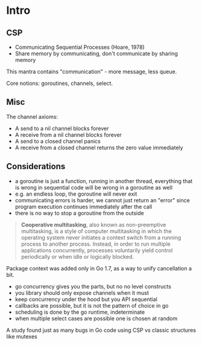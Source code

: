 # Intro

## CSP

* Communicating Sequential Processes (Hoare, 1978)
* Share memory by communicating, don't communicate by sharing memory

This mantra contains "communication" - more message, less queue.

Core notions: goroutines, channels, select.

## Misc

The channel axioms:

* A send to a nil channel blocks forever
* A receive from a nil channel blocks forever
* A send to a closed channel panics
* A receive from a closed channel returns the zero value immediately


## Considerations

* a goroutine is just a function, running in another thread, everything that is
  wrong in sequential code will be wrong in a goroutine as well
* e.g. an endless loop, the goroutine will never exit
* communicating errors is harder, we cannot just return an "error" since
  program execution continues immediately after the call
* there is no way to stop a goroutine from the outside

> **Cooperative multitasking**, also known as non-preemptive multitasking, is a
> style of computer multitasking in which the operating system never initiates
> a context switch from a running process to another process. Instead, in order
> to run multiple applications concurrently, processes voluntarily yield
> control periodically or when idle or logically blocked.

Package context was added only in Go 1.7, as a way to unify cancellation a bit.

* go concurrency gives you the parts, but no no level constructs
* you library should only expose channels when it must
* keep concurrency under the hood but you API sequential
* callbacks are possible, but it is not the pattern of choice in go
* scheduling is done by the go runtime, indeterminate
* when multiple select cases are possible one is chosen at random

A study found just as many bugs in Go code using CSP vs classic structures like mutexes
